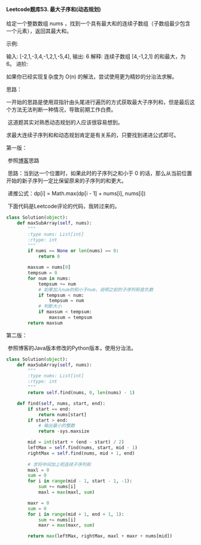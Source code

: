 #### Leetcode题库53. 最大子序和(动态规划)

给定一个整数数组 nums ，找到一个具有最大和的连续子数组（子数组最少包含一个元素），返回其最大和。

示例:

输入: [-2,1,-3,4,-1,2,1,-5,4],
输出: 6
解释: 连续子数组 [4,-1,2,1] 的和最大，为 6。
进阶:

如果你已经实现复杂度为 O(n) 的解法，尝试使用更为精妙的分治法求解。

思路：

​	一开始的思路是使用双指针由头尾进行遍历的方式获取最大子序列和，但是最后这个方法无法判断一种情况，导致前期工作白费。

​	这道题其实对熟悉动态规划的人应该很容易想到。

​	求最大连续子序列和和动态规划肯定是有关系的，只要找到递进公式即可。

第一版：

​	参照[博客](<https://blog.csdn.net/LetJava/article/details/95500969>)思路

​	思路：当到达一个位置时，如果此时的子序列之和小于 0 的话，那么从当前位置开始的新子序列一定比保留原来的子序列的和更大。

​	递推公式：dp[i] = Math.max(dp[i - 1] + nums[i], nums[i])

​	下面代码是Leetcode评论的代码，我转过来的。

```python
class Solution(object):
    def maxSubArray(self, nums):
        """
        :type nums: List[int]
        :rtype: int
        """
        if nums == None or len(nums) == 0:
            return 0

        maxsum = nums[0]
        tempsum = 0
        for num in nums:
            tempsum += num
            # 如果加入num的和小于num，说明之前的子序列和是负数
            if tempsum < num:
                tempsum = num
            # 判断大小
            if maxsum < tempsum:
                maxsum = tempsum
        return maxsum
```

第二版：

​	参照博客的Java版本修改的Python版本，使用分治法。

```python
class Solution(object):
    def maxSubArray(self, nums):
        """
        :type nums: List[int]
        :rtype: int
        """
        return self.find(nums, 0, len(nums) - 1)

    def find(self, nums, start, end):
        if start == end:
            return nums[start]
        if start > end:
            # 输出最小的整数
            return -sys.maxsize

        mid = int(start + (end - start) / 2)
        leftMax = self.find(nums, start, mid - 1)
        rightMax = self.find(nums, mid + 1, end)
		
        # 求将中间加上呃连续子序列和
        maxl = 0
        sum = 0
        for i in range(mid - 1, start - 1, -1):
            sum += nums[i]
            maxl = max(maxl, sum)

        maxr = 0
        sum = 0
        for i in range(mid + 1, end + 1, 1):
            sum += nums[i]
            maxr = max(maxr, sum)

        return max(leftMax, rightMax, maxl + maxr + nums[mid])
```



​				

